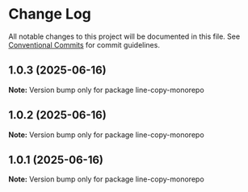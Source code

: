 # Change Log

All notable changes to this project will be documented in this file.
See [Conventional Commits](https://conventionalcommits.org) for commit guidelines.

## 1.0.3 (2025-06-16)

**Note:** Version bump only for package line-copy-monorepo





## 1.0.2 (2025-06-16)

**Note:** Version bump only for package line-copy-monorepo





## 1.0.1 (2025-06-16)

**Note:** Version bump only for package line-copy-monorepo

